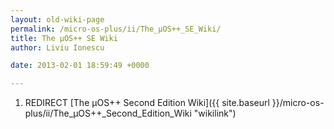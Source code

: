 ```yaml
---
layout: old-wiki-page
permalink: /micro-os-plus/ii/The_µOS++_SE_Wiki/
title: The µOS++ SE Wiki
author: Liviu Ionescu

date: 2013-02-01 18:59:49 +0000

---
```


1.  REDIRECT [The µOS++ Second Edition Wiki]({{ site.baseurl }}/micro-os-plus/ii/The_µOS++_Second_Edition_Wiki "wikilink")
